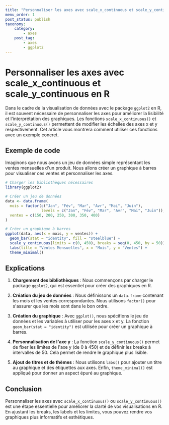 ```yaml
---
title: "Personnaliser les axes avec scale_x_continuous et scale_y_continuous"
menu_order: 1
post_status: publish
taxonomy:
    category:
        - axes
    post_tag:
        - axes
        - ggplot2
---
```


# Personnaliser les axes avec scale_x_continuous et scale_y_continuous en R

Dans le cadre de la visualisation de données avec le package `ggplot2` en R, il est souvent nécessaire de personnaliser les axes pour améliorer la lisibilité et l'interprétation des graphiques. Les fonctions `scale_x_continuous()` et `scale_y_continuous()` permettent de modifier les échelles des axes x et y respectivement. Cet article vous montrera comment utiliser ces fonctions avec un exemple concret.

## Exemple de code

Imaginons que nous avons un jeu de données simple représentant les ventes mensuelles d'un produit. Nous allons créer un graphique à barres pour visualiser ces ventes et personnaliser les axes.

```R
# Charger les bibliothèques nécessaires
library(ggplot2)

# Créer un jeu de données
data <- data.frame(
  mois = factor(c("Jan", "Fév", "Mar", "Avr", "Mai", "Juin"),
                levels = c("Jan", "Fév", "Mar", "Avr", "Mai", "Juin")),
  ventes = c(150, 200, 250, 300, 350, 400)
)

# Créer un graphique à barres
ggplot(data, aes(x = mois, y = ventes)) +
  geom_bar(stat = "identity", fill = "steelblue") +
  scale_y_continuous(limits = c(0, 450), breaks = seq(0, 450, by = 50)) +
  labs(title = "Ventes Mensuelles", x = "Mois", y = "Ventes") +
  theme_minimal()
```

## Explications

1. **Chargement des bibliothèques** : Nous commençons par charger le package `ggplot2`, qui est essentiel pour créer des graphiques en R.

2. **Création du jeu de données** : Nous définissons un `data.frame` contenant les mois et les ventes correspondantes. Nous utilisons `factor()` pour s'assurer que les mois sont dans le bon ordre.

3. **Création du graphique** : Avec `ggplot()`, nous spécifions le jeu de données et les variables à utiliser pour les axes x et y. La fonction `geom_bar(stat = "identity")` est utilisée pour créer un graphique à barres.

4. **Personnalisation de l'axe y** : La fonction `scale_y_continuous()` permet de fixer les limites de l'axe y (de 0 à 450) et de définir les breaks à intervalles de 50. Cela permet de rendre le graphique plus lisible.

5. **Ajout de titres et de thèmes** : Nous utilisons `labs()` pour ajouter un titre au graphique et des étiquettes aux axes. Enfin, `theme_minimal()` est appliqué pour donner un aspect épuré au graphique.

## Conclusion

Personnaliser les axes avec `scale_x_continuous()` ou `scale_y_continuous()` est une étape essentielle pour améliorer la clarté de vos visualisations en R. En ajustant les breaks, les labels et les limites, vous pouvez rendre vos graphiques plus informatifs et esthétiques. 

